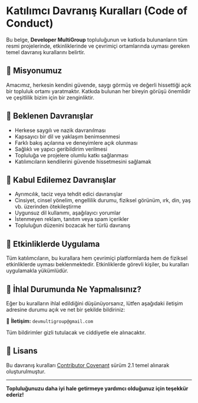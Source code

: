 # Katılımcı Davranış Kuralları (Code of Conduct)

Bu belge, **Developer MultiGroup** topluluğunun ve katkıda bulunanların tüm resmi projelerinde, etkinliklerinde ve çevrimiçi ortamlarında uyması gereken temel davranış kurallarını belirtir.

## 💬 Misyonumuz

Amacımız, herkesin kendini güvende, saygı görmüş ve değerli hissettiği açık bir topluluk ortamı yaratmaktır. Katkıda bulunan her bireyin görüşü önemlidir ve çeşitlilik bizim için bir zenginliktir.

## 🤝 Beklenen Davranışlar

- Herkese saygılı ve nazik davranılması
- Kapsayıcı bir dil ve yaklaşım benimsenmesi
- Farklı bakış açılarına ve deneyimlere açık olunması
- Sağlıklı ve yapıcı geribildirim verilmesi
- Topluluğa ve projelere olumlu katkı sağlanması
- Katılımcıların kendilerini güvende hissetmesini sağlamak

## 🚫 Kabul Edilemez Davranışlar

- Ayrımcılık, taciz veya tehdit edici davranışlar
- Cinsiyet, cinsel yönelim, engellilik durumu, fiziksel görünüm, ırk, din, yaş vb. üzerinden ötekileştirme
- Uygunsuz dil kullanımı, aşağılayıcı yorumlar
- İstenmeyen reklam, tanıtım veya spam içerikler
- Topluluğun düzenini bozacak her türlü davranış

## 📍 Etkinliklerde Uygulama

Tüm katılımcıların, bu kurallara hem çevrimiçi platformlarda hem de fiziksel etkinliklerde uyması beklenmektedir. Etkinliklerde görevli kişiler, bu kuralları uygulamakla yükümlüdür.

## 📢 İhlal Durumunda Ne Yapmalısınız?

Eğer bu kuralların ihlal edildiğini düşünüyorsanız, lütfen aşağıdaki iletişim adresine durumu açık ve net bir şekilde bildiriniz:

📧 **İletişim:** `devmultigroup@gmail.com`

Tüm bildirimler gizli tutulacak ve ciddiyetle ele alınacaktır.

## 📄 Lisans

Bu davranış kuralları [Contributor Covenant](https://www.contributor-covenant.org) sürüm 2.1 temel alınarak oluşturulmuştur.

---

**Topluluğunuzu daha iyi hale getirmeye yardımcı olduğunuz için teşekkür ederiz!**

